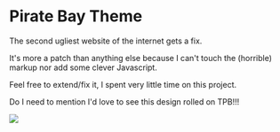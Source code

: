 

# Pirate Bay Theme

The second ugliest website of the internet gets a fix. 

It's more a patch than anything else because I can't touch the (horrible) markup nor add some clever Javascript. 

Feel free to extend/fix it, I spent very little time on this project.

Do I need to mention I'd love to see this design rolled on TPB!!!





<img src="http://img850.imageshack.us/img850/3995/screenshot20120801at831.png">

<img src="">

<img src="">

